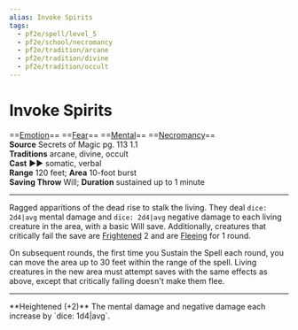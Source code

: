 ```yaml
---
alias: Invoke Spirits
tags:
  - pf2e/spell/level_5
  - pf2e/school/necromancy
  - pf2e/tradition/arcane
  - pf2e/tradition/divine
  - pf2e/tradition/occult
---
```


# Invoke Spirits

==[Emotion](Emotion.md)== ==[Fear](Fear.md)== ==[Mental](Mental.md)== ==[Necromancy](Necromancy.md)==  
__Source__ Secrets of Magic pg. 113 1.1  
**Traditions** arcane, divine, occult  
**Cast** ►► somatic, verbal  
**Range** 120 feet; **Area** 10-foot burst  
**Saving Throw** Will; **Duration** sustained up to 1 minute

---

Ragged apparitions of the dead rise to stalk the living. They deal `dice: 2d4|avg` mental damage and `dice: 2d4|avg` negative damage to each living creature in the area, with a basic Will save. Additionally, creatures that critically fail the save are [Frightened](Frightened.md) 2 and are [Fleeing](Fleeing.md) for 1 round.

On subsequent rounds, the first time you Sustain the Spell each round, you can move the area up to 30 feet within the range of the spell. Living creatures in the new area must attempt saves with the same effects as above, except that critically failing doesn't make them flee.

<hr>
**Heightened (+2)** The mental damage and negative damage each increase by `dice: 1d4|avg`.
